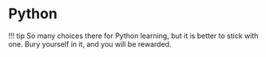 # Python

!!! tip
    So many choices there for Python learning, but it is better to stick with one. Bury yourself in it, and you will be rewarded.



